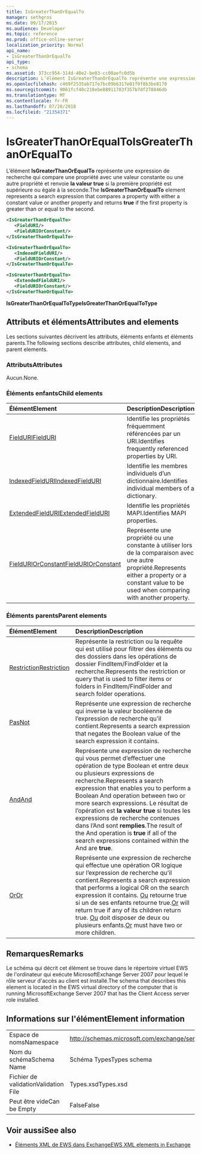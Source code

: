 ```yaml
---
title: IsGreaterThanOrEqualTo
manager: sethgros
ms.date: 09/17/2015
ms.audience: Developer
ms.topic: reference
ms.prod: office-online-server
localization_priority: Normal
api_name:
- IsGreaterThanOrEqualTo
api_type:
- schema
ms.assetid: 373cc954-314d-40e2-be03-cc08aefc0d5b
description: L’élément IsGreaterThanOrEqualTo représente une expression de recherche qui compare une propriété avec une valeur constante ou une autre propriété et renvoie la valeur true si la première propriété est supérieure ou égale à la seconde.
ms.openlocfilehash: c469f2535ab717e7bc09b6317e01f0f8b3be8170
ms.sourcegitcommit: 9061fcf40c218ebe88911783f357b7df278846db
ms.translationtype: MT
ms.contentlocale: fr-FR
ms.lasthandoff: 07/28/2018
ms.locfileid: "21354371"
---
```

# <a name="isgreaterthanorequalto"></a><span data-ttu-id="f5918-103">IsGreaterThanOrEqualTo</span><span class="sxs-lookup"><span data-stu-id="f5918-103">IsGreaterThanOrEqualTo</span></span>

<span data-ttu-id="f5918-104">L’élément **IsGreaterThanOrEqualTo** représente une expression de recherche qui compare une propriété avec une valeur constante ou une autre propriété et renvoie **la valeur true** si la première propriété est supérieure ou égale à la seconde.</span><span class="sxs-lookup"><span data-stu-id="f5918-104">The **IsGreaterThanOrEqualTo** element represents a search expression that compares a property with either a constant value or another property and returns **true** if the first property is greater than or equal to the second.</span></span> 
  
```xml
<IsGreaterThanOrEqualTo>
   <FieldURI/>
   <FieldURIOrConstant/>
</IsGreaterThanOrEqualTo>
```

```xml
<IsGreaterThanOrEqualTo>
   <IndexedFieldURI/>
   <FieldURIOrConstant/>
</IsGreaterThanOrEqualTo>
```

```xml
<IsGreaterThanOrEqualTo>
   <ExtendedFieldURI/> 
   <FieldURIOrConstant/>
</IsGreaterThanOrEqualTo>
```

<span data-ttu-id="f5918-105">**IsGreaterThanOrEqualToType**</span><span class="sxs-lookup"><span data-stu-id="f5918-105">**IsGreaterThanOrEqualToType**</span></span>

## <a name="attributes-and-elements"></a><span data-ttu-id="f5918-106">Attributs et éléments</span><span class="sxs-lookup"><span data-stu-id="f5918-106">Attributes and elements</span></span>

<span data-ttu-id="f5918-107">Les sections suivantes décrivent les attributs, éléments enfants et éléments parents.</span><span class="sxs-lookup"><span data-stu-id="f5918-107">The following sections describe attributes, child elements, and parent elements.</span></span>
  
### <a name="attributes"></a><span data-ttu-id="f5918-108">Attributs</span><span class="sxs-lookup"><span data-stu-id="f5918-108">Attributes</span></span>

<span data-ttu-id="f5918-109">Aucun.</span><span class="sxs-lookup"><span data-stu-id="f5918-109">None.</span></span>
  
### <a name="child-elements"></a><span data-ttu-id="f5918-110">Éléments enfants</span><span class="sxs-lookup"><span data-stu-id="f5918-110">Child elements</span></span>

|<span data-ttu-id="f5918-111">**Élément**</span><span class="sxs-lookup"><span data-stu-id="f5918-111">**Element**</span></span>|<span data-ttu-id="f5918-112">**Description**</span><span class="sxs-lookup"><span data-stu-id="f5918-112">**Description**</span></span>|
|:-----|:-----|
|[<span data-ttu-id="f5918-113">FieldURI</span><span class="sxs-lookup"><span data-stu-id="f5918-113">FieldURI</span></span>](fielduri.md) <br/> |<span data-ttu-id="f5918-114">Identifie les propriétés fréquemment référencées par un URI.</span><span class="sxs-lookup"><span data-stu-id="f5918-114">Identifies frequently referenced properties by URI.</span></span>  <br/> |
|[<span data-ttu-id="f5918-115">IndexedFieldURI</span><span class="sxs-lookup"><span data-stu-id="f5918-115">IndexedFieldURI</span></span>](indexedfielduri.md) <br/> |<span data-ttu-id="f5918-116">Identifie les membres individuels d’un dictionnaire.</span><span class="sxs-lookup"><span data-stu-id="f5918-116">Identifies individual members of a dictionary.</span></span>  <br/> |
|[<span data-ttu-id="f5918-117">ExtendedFieldURI</span><span class="sxs-lookup"><span data-stu-id="f5918-117">ExtendedFieldURI</span></span>](extendedfielduri.md) <br/> |<span data-ttu-id="f5918-118">Identifie les propriétés MAPI.</span><span class="sxs-lookup"><span data-stu-id="f5918-118">Identifies MAPI properties.</span></span>  <br/> |
|[<span data-ttu-id="f5918-119">FieldURIOrConstant</span><span class="sxs-lookup"><span data-stu-id="f5918-119">FieldURIOrConstant</span></span>](fielduriorconstant.md) <br/> |<span data-ttu-id="f5918-120">Représente une propriété ou une constante à utiliser lors de la comparaison avec une autre propriété.</span><span class="sxs-lookup"><span data-stu-id="f5918-120">Represents either a property or a constant value to be used when comparing with another property.</span></span>  <br/> |
   
### <a name="parent-elements"></a><span data-ttu-id="f5918-121">Éléments parents</span><span class="sxs-lookup"><span data-stu-id="f5918-121">Parent elements</span></span>

|<span data-ttu-id="f5918-122">**Élément**</span><span class="sxs-lookup"><span data-stu-id="f5918-122">**Element**</span></span>|<span data-ttu-id="f5918-123">**Description**</span><span class="sxs-lookup"><span data-stu-id="f5918-123">**Description**</span></span>|
|:-----|:-----|
|[<span data-ttu-id="f5918-124">Restriction</span><span class="sxs-lookup"><span data-stu-id="f5918-124">Restriction</span></span>](restriction.md) <br/> |<span data-ttu-id="f5918-125">Représente la restriction ou la requête qui est utilisé pour filtrer des éléments ou des dossiers dans les opérations de dossier FindItem/FindFolder et la recherche.</span><span class="sxs-lookup"><span data-stu-id="f5918-125">Represents the restriction or query that is used to filter items or folders in FindItem/FindFolder and search folder operations.</span></span>  <br/> |
|[<span data-ttu-id="f5918-126">Pas</span><span class="sxs-lookup"><span data-stu-id="f5918-126">Not</span></span>](not.md) <br/> |<span data-ttu-id="f5918-127">Représente une expression de recherche qui inverse la valeur booléenne de l’expression de recherche qu’il contient.</span><span class="sxs-lookup"><span data-stu-id="f5918-127">Represents a search expression that negates the Boolean value of the search expression it contains.</span></span>  <br/> |
|[<span data-ttu-id="f5918-128">And</span><span class="sxs-lookup"><span data-stu-id="f5918-128">And</span></span>](and.md) <br/> |<span data-ttu-id="f5918-129">Représente une expression de recherche qui vous permet d’effectuer une opération de type Boolean et entre deux ou plusieurs expressions de recherche.</span><span class="sxs-lookup"><span data-stu-id="f5918-129">Represents a search expression that enables you to perform a Boolean And operation between two or more search expressions.</span></span> <span data-ttu-id="f5918-130">Le résultat de l’opération est **la valeur true** si toutes les expressions de recherche contenues dans l’And sont **remplies**.</span><span class="sxs-lookup"><span data-stu-id="f5918-130">The result of the And operation is **true** if all of the search expressions contained within the And are **true**.</span></span>  <br/> |
|[<span data-ttu-id="f5918-131">Or</span><span class="sxs-lookup"><span data-stu-id="f5918-131">Or</span></span>](or.md) <br/> |<span data-ttu-id="f5918-132">Représente une expression de recherche qui effectue une opération OR logique sur l’expression de recherche qu’il contient.</span><span class="sxs-lookup"><span data-stu-id="f5918-132">Represents a search expression that performs a logical OR on the search expression it contains.</span></span> <span data-ttu-id="f5918-133">[Ou](or.md) retourne true si un de ses enfants retourne true.</span><span class="sxs-lookup"><span data-stu-id="f5918-133">[Or](or.md) will return true if any of its children return true.</span></span> <span data-ttu-id="f5918-134">[Ou](or.md) doit disposer de deux ou plusieurs enfants.</span><span class="sxs-lookup"><span data-stu-id="f5918-134">[Or](or.md) must have two or more children.</span></span>  <br/> |
   
## <a name="remarks"></a><span data-ttu-id="f5918-135">Remarques</span><span class="sxs-lookup"><span data-stu-id="f5918-135">Remarks</span></span>

<span data-ttu-id="f5918-136">Le schéma qui décrit cet élément se trouve dans le répertoire virtuel EWS de l'ordinateur qui exécute MicrosoftExchange Server 2007 pour lequel le rôle serveur d'accès au client est installé.</span><span class="sxs-lookup"><span data-stu-id="f5918-136">The schema that describes this element is located in the EWS virtual directory of the computer that is running MicrosoftExchange Server 2007 that has the Client Access server role installed.</span></span>
  
## <a name="element-information"></a><span data-ttu-id="f5918-137">Informations sur l'élément</span><span class="sxs-lookup"><span data-stu-id="f5918-137">Element information</span></span>

|||
|:-----|:-----|
|<span data-ttu-id="f5918-138">Espace de noms</span><span class="sxs-lookup"><span data-stu-id="f5918-138">Namespace</span></span>  <br/> |http://schemas.microsoft.com/exchange/services/2006/types  <br/> |
|<span data-ttu-id="f5918-139">Nom du schéma</span><span class="sxs-lookup"><span data-stu-id="f5918-139">Schema Name</span></span>  <br/> |<span data-ttu-id="f5918-140">Schéma Types</span><span class="sxs-lookup"><span data-stu-id="f5918-140">Types schema</span></span>  <br/> |
|<span data-ttu-id="f5918-141">Fichier de validation</span><span class="sxs-lookup"><span data-stu-id="f5918-141">Validation File</span></span>  <br/> |<span data-ttu-id="f5918-142">Types.xsd</span><span class="sxs-lookup"><span data-stu-id="f5918-142">Types.xsd</span></span>  <br/> |
|<span data-ttu-id="f5918-143">Peut être vide</span><span class="sxs-lookup"><span data-stu-id="f5918-143">Can be Empty</span></span>  <br/> |<span data-ttu-id="f5918-144">False</span><span class="sxs-lookup"><span data-stu-id="f5918-144">False</span></span>  <br/> |
   
## <a name="see-also"></a><span data-ttu-id="f5918-145">Voir aussi</span><span class="sxs-lookup"><span data-stu-id="f5918-145">See also</span></span>

- [<span data-ttu-id="f5918-146">Éléments XML de EWS dans Exchange</span><span class="sxs-lookup"><span data-stu-id="f5918-146">EWS XML elements in Exchange</span></span>](ews-xml-elements-in-exchange.md)

